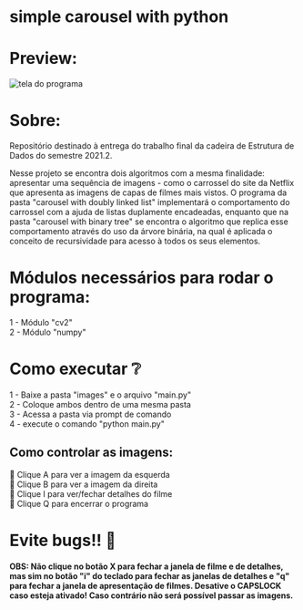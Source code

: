 # simple carousel with python

# Preview:
<img src="https://i.imgur.com/clWPOe6.png" alt="tela do programa" />

# Sobre: 
Repositório destinado à entrega do trabalho final da cadeira de Estrutura de Dados do semestre 2021.2.

Nesse projeto se encontra dois algoritmos com a mesma finalidade: apresentar uma sequência de imagens - como o carrossel do site da Netflix que apresenta as imagens de capas
de filmes mais vistos. O programa da pasta "carousel with doubly linked list" implementará o comportamento do carrossel com a ajuda de listas duplamente encadeadas, enquanto que na pasta "carousel with binary tree" se encontra o algoritmo que replica esse comportamento através do uso da árvore binária, na qual é aplicada o conceito de recursividade para acesso à todos os seus elementos.

# Módulos necessários para rodar o programa: 
1 - Módulo "cv2" <Br />
2 - Módulo "numpy"

# Como executar :grey_question: 

1 - Baixe a pasta "images" e o arquivo "main.py" <Br />
2 - Coloque ambos dentro de uma mesma pasta <Br />
3 - Acessa a pasta via prompt de comando <Br />
4 - execute o comando "python main.py" <Br />

## Como controlar as imagens:

:large_blue_circle: Clique A para ver a imagem da esquerda <Br />
:large_blue_circle: Clique B para ver a imagem da direita <Br />
:large_blue_circle: Clique I para ver/fechar detalhes do filme  <Br />
:large_blue_circle: Clique Q para encerrar o programa  <Br />

# Evite bugs!! :bug:
<h4> OBS: Não clique no botão X para fechar a janela de filme e de detalhes, mas sim no botão "i" do teclado para fechar as janelas de detalhes e "q" para fechar a janela de apresentação de filmes. Desative o CAPSLOCK caso esteja ativado! Caso contrário não será possível passar as imagens.  </h4>

